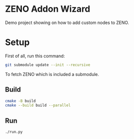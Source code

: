 # ZENO Addon Wizard

Demo project showing on how to add custom nodes to ZENO.

# Setup

First of all, run this command:
```bash
git submodule update --init --recursive
```
To fetch ZENO which is included a submodule.

## Build

```bash
cmake -B build
cmake --build build --parallel
```

## Run

```bash
./run.py
```

